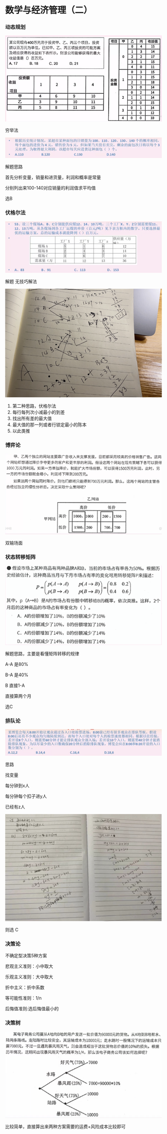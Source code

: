 # 数学与经济管理（二）

### 动态规划

![image-20210518173647132](imgs/21-05-18-1/image-20210518173647132.png)

 穷举法

![image-20210518202253960](imgs/21-05-18-1/image-20210518202253960.png)

解题思路

首先分析变量，销量和进货量，利润和概率是常量

分别列出来100-140对应销量的利润值求平均值

选B



### 伏格尔法

![image-20210518203530641](imgs/21-05-18-1/image-20210518203530641.png)



解题 无技巧解法

![image-20210518205433108](imgs/21-05-18-1/image-20210518205433108.png)

1.  第二种思路，伏格尔法
2. 每行每列次小减最小的到差
3. 找出所有差的最大值
4. 最大值的那一列或者行锁定最小的陈本
5. 以此类推



### 博弈论

![image-20210518220054272](imgs/21-05-18-1/image-20210518220054272.png)

 双输场面



### 状态转移矩阵

 ![image-20210518221241839](imgs/21-05-18-1/image-20210518221241839.png)

解题思路，主要是看懂矩阵转移的规律

A-A 是80%

B-A 是40%

B 直接1-A

直接算两个月

选C



### 排队论

![image-20210518221527054](imgs/21-05-18-1/image-20210518221527054.png)

思路

找变量

每分钟到x人

每分钟每个扣子进y人

已经有z人

![image-20210519101202230](imgs/21-05-18-1/image-20210519101202230.png)

则选 C



### 决策论

不确定型决策5种方案

悲观主义准则：小中取大

乐观主义准则：大中取大

折中主义：折中系数

等可能性准则：1/n

后悔值准则:选后悔值最小的



### 决策树

![image-20210519102502607](imgs/21-05-18-1/image-20210519102502607.png)

比较简单，直接算出来两种方案需要的运费+风险成本比较即可



